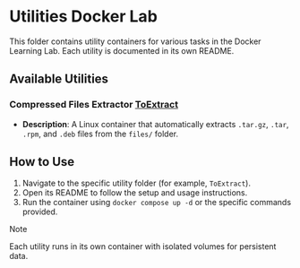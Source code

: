 # Utilities Docker Lab

This folder contains utility containers for various tasks in the Docker Learning Lab. Each utility is documented in its own README.

## Available Utilities

### Compressed Files Extractor [ToExtract](./ToExtract/README-compressed.md)

- **Description**: A Linux container that automatically extracts `.tar.gz`, `.tar`, `.rpm`, and `.deb` files from the `files/` folder.  

## How to Use

1. Navigate to the specific utility folder (for example, `ToExtract`).  
2. Open its README to follow the setup and usage instructions.  
3. Run the container using `docker compose up -d` or the specific commands provided.  

> [!NOTE]
> Each utility runs in its own container with isolated volumes for persistent data.  